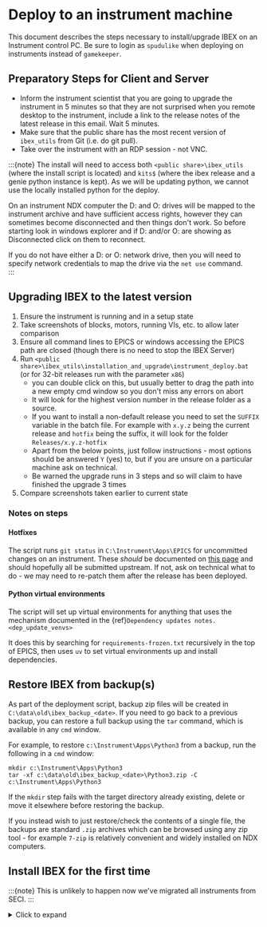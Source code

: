 # Deploy to an instrument machine

This document describes the steps necessary to install/upgrade IBEX on an Instrument control PC. Be sure to login as `spudulike` when deploying on instruments instead of `gamekeeper`.

## Preparatory Steps for Client and Server

- Inform the instrument scientist that you are going to upgrade the instrument in 5 minutes so that they are not surprised when you remote desktop to the instrument, include a link to the release notes of the latest release in this email. Wait 5 minutes.
- Make sure that the public share has the most recent version of `ibex_utils` from Git (i.e. do git pull).
- Take over the instrument with an RDP session - not VNC. 

:::{note}
The install will need to access both `<public share>\ibex_utils` (where the install script is located) and `kits$` (where the ibex release and a genie python instance is kept). As we will be updating python, we cannot use the locally installed python for the deploy. 

On an instrument NDX computer the D: and O: drives will be mapped to the instrument archive and have sufficient access rights, however they can sometimes become disconnected and then things don't work. So before starting look in windows explorer and if D: and/or O: are showing as Disconnected click on them to reconnect.

If you do not have either a D: or O: network drive, then you will need to specify network credentials to map the drive via the `net use` command.    
:::

## Upgrading IBEX to the latest version
1. Ensure the instrument is running and in a setup state
1. Take screenshots of blocks, motors, running VIs, etc. to allow later comparison
1. Ensure all command lines to EPICS or windows accessing the EPICS path are closed (though there is no need to stop the IBEX Server)
1. Run `<public share>\ibex_utils\installation_and_upgrade\instrument_deploy.bat` (or for 32-bit releases run with the parameter `x86`)
    - you can double click on this, but usually better to drag the path into a new empty cmd window so you don't miss any errors on abort  
    - It will look for the highest version number in the release folder as a source.
    - If you want to install a non-default release you need to set the `SUFFIX` variable in the batch file. For example with `x.y.z` being the current release and `hotfix` being the suffix, it will look for the folder `Releases/x.y.z-hotfix`
    - Apart from the below points, just follow instructions - most options should be answered `Y` (yes) to, but if you are unsure on a particular machine ask on technical.
    - Be warned the upgrade runs in 3 steps and so will claim to have finished the upgrade 3 times
1. Compare screenshots taken earlier to current state


### Notes on steps

#### Hotfixes

The script runs `git status` in `C:\Instrument\Apps\EPICS` for uncommitted changes on an instrument.
These _should_ be documented on [this page](https://github.com/ISISComputingGroup/IBEX/wiki#instrument-information--hotfixes) and should hopefully all be submitted upstream. If not, ask on technical what to do - we may need to re-patch them after the release has been deployed. 

#### Python virtual environments

The script will set up virtual environments for anything that uses the mechanism documented in the {ref}`Dependency updates notes. <dep_update_venvs>`

It does this by searching for `requirements-frozen.txt` recursively in the top of EPICS, then uses `uv` to set virtual environments up and install dependencies.

## Restore IBEX from backup(s)

As part of the deployment script, backup zip files will be created in `C:\data\old\ibex_backup_<date>`. 
If you need to go back to a previous backup, you can restore a full backup using the `tar` command, which
is available in any `cmd` window. 

For example, to restore `c:\Instrument\Apps\Python3` from a backup, run the following in a `cmd` window:

```
mkdir c:\Instrument\Apps\Python3
tar -xf c:\data\old\ibex_backup_<date>\Python3.zip -C c:\Instrument\Apps\Python3
```

If the `mkdir` step fails with the target directory already existing, delete or move it elsewhere
before restoring the backup.

If you instead wish to just restore/check the contents of a single file, the backups are standard `.zip`
archives which can be browsed using any zip tool - for example `7-zip` is relatively convenient and widely
installed on NDX computers.

## Install IBEX for the first time
:::{note}
This is unlikely to happen now we've migrated all instruments from SECI.
:::
<details>
<summary> Click to expand</summary>

- If an instrument, check D: network drive status as per above _Notes on network share access_
- Run `<public share>\ibex_utils\installation_and_upgrade\instrument_install.bat` (if you are on a test machine you may have to enter the full DNS path rather than the shorthand)
    - you can double click on this, but usually better to drag the path into a new empty cmd window so you don't miss any errors on abort  
    - It will look for the highest version number in the release folder as a source.
    - If you want to install a non-default release you need to set the `SUFFIX` variable in the batch file. For example with `x.y.z` being the current release and `hotfix` being the suffix, it will look for the folder `Releases/x.y.z-hotfix`
    - Follow the instructions on the command line. 
- If needed, shutdown IBEX and [upgrade the ISISICP](Upgrade-ISISICP). Remember to run the journal parser installation (Step 8 of upgrading ICP) - this can take some time.
- After the script has successfully finished and the IBEX server has been started, run `instrument_test.bat` in the same folder and follow the instructions.
</details>
